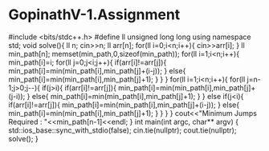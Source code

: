# GopinathV-1.Assignment
#include <bits/stdc++.h>
#define ll unsigned long long
using namespace std;
void solve(){
    ll n;
    cin>>n;
    ll arr[n];
    for(ll i=0;i<n;i++){
        cin>>arr[i];
    }
    ll min_path[n];
    memset(min_path,0,sizeof(min_path));
    for(ll i=1;i<n;i++){
        min_path[i]=i;
        for(ll j=0;j<i;j++){
            if(arr[i]!=arr[j]){
                min_path[i]=min(min_path[i],min_path[j]+(i-j));
            }
            else{
                min_path[i]=min(min_path[i],min_path[j]+1);
            }
        }
    }
    for(ll i=1;i<n;i++){
        for(ll j=n-1;j>0;j--){
            if(j>i){
            if(arr[i]!=arr[j]){
                min_path[i]=min(min_path[i],min_path[j]+(j-i));
            }
            else{
                min_path[i]=min(min_path[i],min_path[j]+1);
            }
            }
            else if(j<i){
            if(arr[i]!=arr[j]){
                min_path[i]=min(min_path[i],min_path[j]+(i-j));
            }
            else{
                min_path[i]=min(min_path[i],min_path[j]+1);
            }
            }
        }
    }
    cout<<"Minimum Jumps Required : "<<min_path[n-1]<<endl;
}
int main(int argc, char** argv)
{
    std::ios_base::sync_with_stdio(false);
    cin.tie(nullptr);
    cout.tie(nullptr);
    solve();
}
